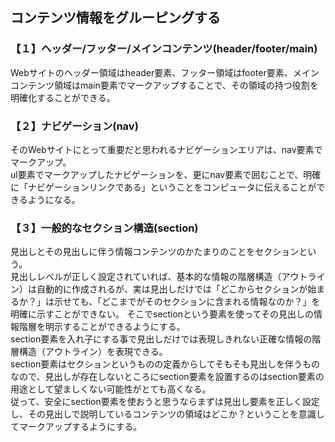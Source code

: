 ## コンテンツ情報をグルーピングする
### 【１】ヘッダー/フッター/メインコンテンツ(header/footer/main)
Webサイトのヘッダー領域はheader要素、フッター領域はfooter要素、メインコンテンツ領域はmain要素でマークアップすることで、その領域の持つ役割を明確化することができる。

### 【２】ナビゲーション(nav)
そのWebサイトにとって重要だと思われるナビゲーションエリアは、nav要素でマークアップ。<br>
ul要素でマークアップしたナビゲーションを、更にnav要素で囲むことで、明確に「ナビゲーションリンクである」ということをコンピュータに伝えることができるようになる。

### 【３】一般的なセクション構造(section)
見出しとその見出しに伴う情報コンテンツのかたまりのことをセクションという。<br>
見出しレベルが正しく設定されていれば、基本的な情報の階層構造（アウトライン）は自動的に作成されるが、実は見出しだけでは「どこからセクションが始まるか？」は示せても、「どこまでがそのセクションに含まれる情報なのか？」を明確に示すことができない。
そこでsectionという要素を使ってその見出しの情報階層を明示することができるようにする。<br>
section要素を入れ子にする事で見出しだけでは表現しきれない正確な情報の階層構造（アウトライン）を表現できる。<br>
section要素はセクションというものの定義からしてそもそも見出しを伴うものなので、見出しが存在しないところにsection要素を設置するのはsection要素の用途として望ましくない可能性がとても高くなる。<br>
従って、安全にsection要素を使おうと思うならまずは見出し要素を正しく設定し、その見出しで説明しているコンテンツの領域はどこか？ということを意識してマークアップするようにする。
